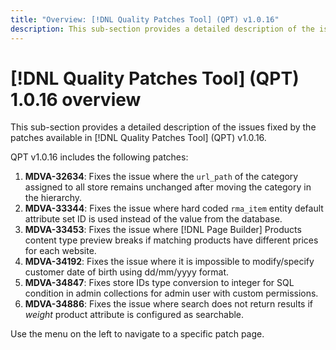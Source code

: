 ```yaml
---
title: "Overview: [!DNL Quality Patches Tool] (QPT) v1.0.16"
description: This sub-section provides a detailed description of the issues fixed by the patches available in [!DNL Quality Patches Tool] (QPT) v1.0.16.
---
```

# [!DNL Quality Patches Tool] (QPT) 1.0.16 overview

This sub-section provides a detailed description of the issues fixed by the patches available in [!DNL Quality Patches Tool] (QPT) v1.0.16.

QPT v1.0.16 includes the following patches:

1. **MDVA-32634**: Fixes the issue where the `url_path` of the category assigned to all store remains unchanged after moving the category in the hierarchy.
1. **MDVA-33344**: Fixes the issue where hard coded `rma_item` entity default attribute set ID is used instead of the value from the database.
1. **MDVA-33453**: Fixes the issue where [!DNL Page Builder] Products content type preview breaks if matching products have different prices for each website.
1. **MDVA-34192**: Fixes the issue where it is impossible to modify/specify customer date of birth using dd/mm/yyyy format.
1. **MDVA-34847**: Fixes store IDs type conversion to integer for SQL condition in admin collections for admin user with custom permissions.
1. **MDVA-34886**: Fixes the issue where search does not return results if *weight* product attribute is configured as searchable.

Use the menu on the left to navigate to a specific patch page.
